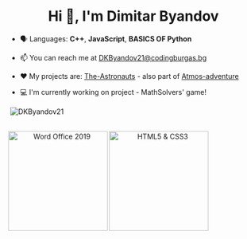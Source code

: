 <h1 align="center">Hi 👋, I'm Dimitar Byandov</h1>


- 🗣 Languages: **C++**, **JavaScript**, **BASICS OF Python**

- 📫 You can reach me at DKByandov21@codingburgas.bg

- ❤️ My projects are: [The-Astronauts](https://github.com/nzstoyanov21/The-Astronauts) - also part of [Atmos-adventure](https://github.com/codingburgas/atmos-adventure)

- 💻 I'm currently working on project - MathSolvers' game!
<p>&nbsp;<img align="center" src="https://github-readme-stats.vercel.app/api?username=DKByandov21&show_icons=true&locale=en" alt="DKByandov21" /></p>

<br>
<center>
<a href ="https://www.credly.com/badges/36fd5d89-e190-4c72-8939-6dd5593dbd91"><img align="left" alt="Word Office 2019" width="200px" src="https://images.credly.com/size/340x340/images/fd092703-61db-4e9f-9c7c-2211d44ca87d/MOS_Word.png"></a>
<a href ="https://www.credly.com/badges/a0f1a5c4-764d-49d8-b8fb-cc658d994276"><img align="left" alt="HTML5 & CSS3" width="200px" src="https://images.credly.com/size/340x340/images/e2dc688d-de61-44a5-81af-ee96f117a211/ITS-Badges_HTML-and-CSS_1200px.png" ></a>
</center>
